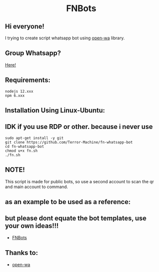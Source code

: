 <h1 align="center">FNBots</h1>

## Hi everyone! 

I trying to create script whatsapp bot using [open-wa](https://github.com/open-wa/wa-automate-nodejs) library.

## Group Whatsapp?
[Here!](https://chat.whatsapp.com/BHGFVfkv9toKBgNgtoJffb)

## Requirements:
```
nodejs 12.xxx
npm 6.xxx
```

## Installation Using Linux-Ubuntu:
## IDK if you use RDP or other. because i never use
```
sudo apt-get install -y git
git clone https://github.com/Terror-Machine/fn-whatsapp-bot
cd fn-whatsapp-bot
chmod u+x fn.sh
./fn.sh
```
## NOTE!
This script is made for public bots, so use a second account to scan the qr and main account to command.

## as an example to be used as a reference:
## but please dont equate the bot templates, use your own ideas!!!
- [FNBots](https://https://api.whatsapp.com/send?phone=6288239049722&text=.commands)

## Thanks to:
- [open-wa](https://github.com/open-wa/wa-automate-nodejs)

